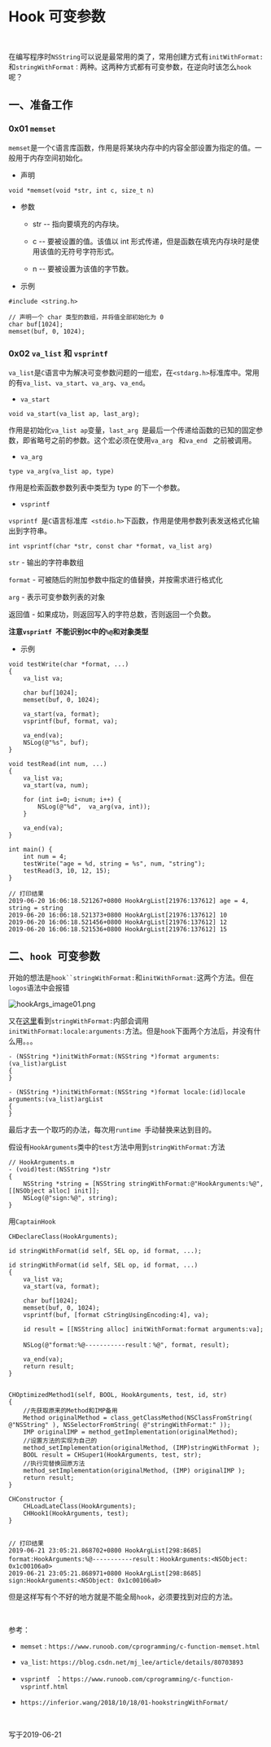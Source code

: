 
# Hook 可变参数

<br>

在编写程序时`NSString`可以说是最常用的类了，常用创建方式有`initWithFormat:`和`stringWithFormat：`两种。这两种方式都有可变参数，在逆向时该怎么`hook`呢？


## 一、准备工作


### 0x01 `memset`


`memset`是一个`C`语言库函数，作用是将某块内存中的内容全部设置为指定的值。一般用于内存空间初始化。

- 声明

```
void *memset(void *str, int c, size_t n)
```

- 参数

	- str -- 指向要填充的内存块。

	- c -- 要被设置的值。该值以 int 形式传递，但是函数在填充内存块时是使用该值的无符号字符形式。

	- n -- 要被设置为该值的字节数。

	
- 示例

```
#include <string.h>

// 声明一个 char 类型的数组，并将值全部初始化为 0
char buf[1024];
memset(buf, 0, 1024);
```

### 0x02 `va_list` 和 `vsprintf`


`va_list`是`C`语言中为解决可变参数问题的一组宏，在`<stdarg.h>`标准库中。常用的有`va_list`、`va_start`、`va_arg`、`va_end`。

- `va_start`

```
void va_start(va_list ap, last_arg);
```

作用是初始化`va_list ap`变量，`last_arg `是最后一个传递给函数的已知的固定参数，即省略号之前的参数。这个宏必须在使用`va_arg ` 和`va_end ` 之前被调用。

- `va_arg `

```
type va_arg(va_list ap, type)
```

作用是检索函数参数列表中类型为 type 的下一个参数。


- `vsprintf `

`vsprintf `是`C`语言标准库` <stdio.h>`下函数，作用是使用参数列表发送格式化输出到字符串。

```
int vsprintf(char *str, const char *format, va_list arg)
```

`str` - 输出的字符串数组

`format` - 可被随后的附加参数中指定的值替换，并按需求进行格式化

`arg` -  表示可变参数列表的对象

 返回值 - 如果成功，则返回写入的字符总数，否则返回一个负数。

**注意`vsprintf `不能识别`OC`中的`%@`和对象类型**

- 示例

```
void testWrite(char *format, ...)
{
    va_list va;
    
    char buf[1024];
    memset(buf, 0, 1024);
    
    va_start(va, format);
    vsprintf(buf, format, va);
    
    va_end(va);
    NSLog(@"%s", buf);
}

void testRead(int num, ...)
{
    va_list va;
    va_start(va, num);
    
    for (int i=0; i<num; i++) {
        NSLog(@"%d",  va_arg(va, int));
    }
    
    va_end(va);
}

int main() {
	int num = 4;
    testWrite("age = %d, string = %s", num, "string");
    testRead(3, 10, 12, 15);
}

// 打印结果
2019-06-20 16:06:18.521267+0800 HookArgList[21976:137612] age = 4, string = string
2019-06-20 16:06:18.521373+0800 HookArgList[21976:137612] 10
2019-06-20 16:06:18.521456+0800 HookArgList[21976:137612] 12
2019-06-20 16:06:18.521536+0800 HookArgList[21976:137612] 15
```


## 二、`hook `可变参数


开始的想法是`hook``stringWithFormat:`和`initWithFormat:`这两个方法。但在`logos`语法中会报错

![](https://images.gitee.com/uploads/images/2019/0621/231053_1b9bf89c_1355277.png "hookArgs_image01.png")

又在[这里](http://iosre.com/t/hook-stringwithformat/5195/18)看到`stringWithFormat:`内部会调用`initWithFormat:locale:arguments:`方法。但是`hook`下面两个方法后，并没有什么用。。。

```
- (NSString *)initWithFormat:(NSString *)format arguments:(va_list)argList
{
}

- (NSString *)initWithFormat:(NSString *)format locale:(id)locale arguments:(va_list)argList
{
}
```


最后才去一个取巧的办法，每次用`runtime `手动替换来达到目的。

假设有`HookArguments`类中的`test`方法中用到`stringWithFormat:`方法

```
// HookArguments.m
- (void)test:(NSString *)str
{
    NSString *string = [NSString stringWithFormat:@"HookArguments:%@", [[NSObject alloc] init]];
    NSLog(@"sign:%@", string);
}
```


用`CaptainHook`

```
CHDeclareClass(HookArguments);

id stringWithFormat(id self, SEL op, id format, ...);

id stringWithFormat(id self, SEL op, id format, ...)
{
    va_list va;
    va_start(va, format);
    
    char buf[1024];
    memset(buf, 0, 1024);
    vsprintf(buf, [format cStringUsingEncoding:4], va);
    
    id result = [[NSString alloc] initWithFormat:format arguments:va];
    
    NSLog(@"format:%@-----------result：%@", format, result);
    
    va_end(va);
    return result;
}


CHOptimizedMethod1(self, BOOL, HookArguments, test, id, str)
{
    //先获取原来的Method和IMP备用
    Method originalMethod = class_getClassMethod(NSClassFromString( @"NSString" ), NSSelectorFromString( @"stringWithFormat:" ));
    IMP originalIMP = method_getImplementation(originalMethod);
    //设置方法的实现为自己的
    method_setImplementation(originalMethod, (IMP)stringWithFormat );
    BOOL result = CHSuper1(HookArguments, test, str);
    //执行完替换回原方法
    method_setImplementation(originalMethod, (IMP) originalIMP );
    return result;
}

CHConstructor {
    CHLoadLateClass(HookArguments);
    CHHook1(HookArguments, test);
}


// 打印结果
2019-06-21 23:05:21.868702+0800 HookArgList[298:8685] format:HookArguments:%@-----------result：HookArguments:<NSObject: 0x1c00106a0>
2019-06-21 23:05:21.868971+0800 HookArgList[298:8685] sign:HookArguments:<NSObject: 0x1c00106a0>
```

但是这样写有个不好的地方就是不能全局`hook`，必须要找到对应的方法。


<br>

参考：

- `memset` : `https://www.runoob.com/cprogramming/c-function-memset.html`

- `va_list`: `https://blog.csdn.net/mj_lee/article/details/80703893`

- `vsprintf ` ：`https://www.runoob.com/cprogramming/c-function-vsprintf.html`

- `https://inferior.wang/2018/10/18/01-hookstringWithFormat/`

<br>

写于2019-06-21

<br>